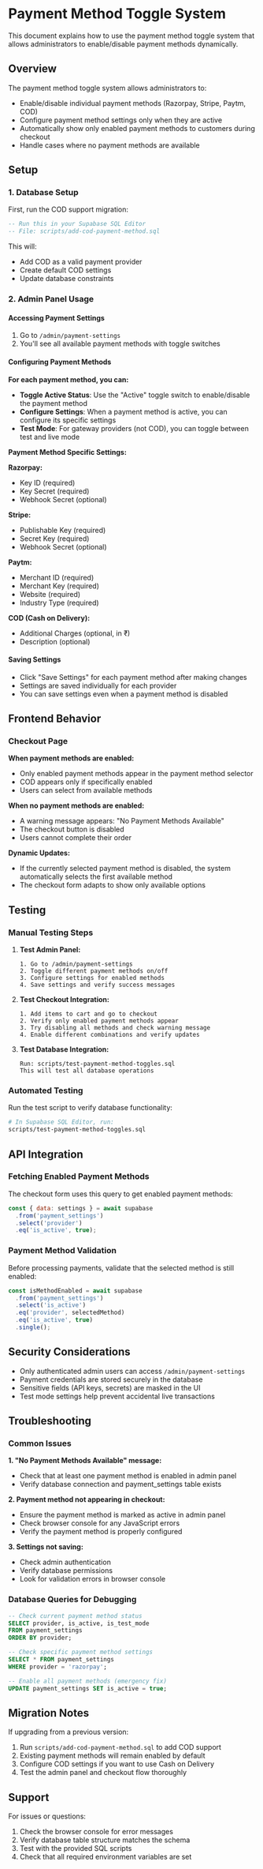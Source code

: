 # Payment Method Toggle System

This document explains how to use the payment method toggle system that allows administrators to enable/disable payment methods dynamically.

## Overview

The payment method toggle system allows administrators to:
- Enable/disable individual payment methods (Razorpay, Stripe, Paytm, COD)
- Configure payment method settings only when they are active
- Automatically show only enabled payment methods to customers during checkout
- Handle cases where no payment methods are available

## Setup

### 1. Database Setup

First, run the COD support migration:

```sql
-- Run this in your Supabase SQL Editor
-- File: scripts/add-cod-payment-method.sql
```

This will:
- Add COD as a valid payment provider
- Create default COD settings
- Update database constraints

### 2. Admin Panel Usage

#### Accessing Payment Settings
1. Go to `/admin/payment-settings`
2. You'll see all available payment methods with toggle switches

#### Configuring Payment Methods

**For each payment method, you can:**
- **Toggle Active Status**: Use the "Active" toggle switch to enable/disable the payment method
- **Configure Settings**: When a payment method is active, you can configure its specific settings
- **Test Mode**: For gateway providers (not COD), you can toggle between test and live mode

**Payment Method Specific Settings:**

**Razorpay:**
- Key ID (required)
- Key Secret (required)
- Webhook Secret (optional)

**Stripe:**
- Publishable Key (required)
- Secret Key (required)
- Webhook Secret (optional)

**Paytm:**
- Merchant ID (required)
- Merchant Key (required)
- Website (required)
- Industry Type (required)

**COD (Cash on Delivery):**
- Additional Charges (optional, in ₹)
- Description (optional)

#### Saving Settings
- Click "Save Settings" for each payment method after making changes
- Settings are saved individually for each provider
- You can save settings even when a payment method is disabled

## Frontend Behavior

### Checkout Page

**When payment methods are enabled:**
- Only enabled payment methods appear in the payment method selector
- COD appears only if specifically enabled
- Users can select from available methods

**When no payment methods are enabled:**
- A warning message appears: "No Payment Methods Available"
- The checkout button is disabled
- Users cannot complete their order

**Dynamic Updates:**
- If the currently selected payment method is disabled, the system automatically selects the first available method
- The checkout form adapts to show only available options

## Testing

### Manual Testing Steps

1. **Test Admin Panel:**
   ```
   1. Go to /admin/payment-settings
   2. Toggle different payment methods on/off
   3. Configure settings for enabled methods
   4. Save settings and verify success messages
   ```

2. **Test Checkout Integration:**
   ```
   1. Add items to cart and go to checkout
   2. Verify only enabled payment methods appear
   3. Try disabling all methods and check warning message
   4. Enable different combinations and verify updates
   ```

3. **Test Database Integration:**
   ```
   Run: scripts/test-payment-method-toggles.sql
   This will test all database operations
   ```

### Automated Testing

Run the test script to verify database functionality:

```bash
# In Supabase SQL Editor, run:
scripts/test-payment-method-toggles.sql
```

## API Integration

### Fetching Enabled Payment Methods

The checkout form uses this query to get enabled payment methods:

```javascript
const { data: settings } = await supabase
  .from('payment_settings')
  .select('provider')
  .eq('is_active', true);
```

### Payment Method Validation

Before processing payments, validate that the selected method is still enabled:

```javascript
const isMethodEnabled = await supabase
  .from('payment_settings')
  .select('is_active')
  .eq('provider', selectedMethod)
  .eq('is_active', true)
  .single();
```

## Security Considerations

- Only authenticated admin users can access `/admin/payment-settings`
- Payment credentials are stored securely in the database
- Sensitive fields (API keys, secrets) are masked in the UI
- Test mode settings help prevent accidental live transactions

## Troubleshooting

### Common Issues

**1. "No Payment Methods Available" message:**
- Check that at least one payment method is enabled in admin panel
- Verify database connection and payment_settings table exists

**2. Payment method not appearing in checkout:**
- Ensure the payment method is marked as active in admin panel
- Check browser console for any JavaScript errors
- Verify the payment method is properly configured

**3. Settings not saving:**
- Check admin authentication
- Verify database permissions
- Look for validation errors in browser console

### Database Queries for Debugging

```sql
-- Check current payment method status
SELECT provider, is_active, is_test_mode 
FROM payment_settings 
ORDER BY provider;

-- Check specific payment method settings
SELECT * FROM payment_settings 
WHERE provider = 'razorpay';

-- Enable all payment methods (emergency fix)
UPDATE payment_settings SET is_active = true;
```

## Migration Notes

If upgrading from a previous version:
1. Run `scripts/add-cod-payment-method.sql` to add COD support
2. Existing payment methods will remain enabled by default
3. Configure COD settings if you want to use Cash on Delivery
4. Test the admin panel and checkout flow thoroughly

## Support

For issues or questions:
1. Check the browser console for error messages
2. Verify database table structure matches the schema
3. Test with the provided SQL scripts
4. Check that all required environment variables are set
